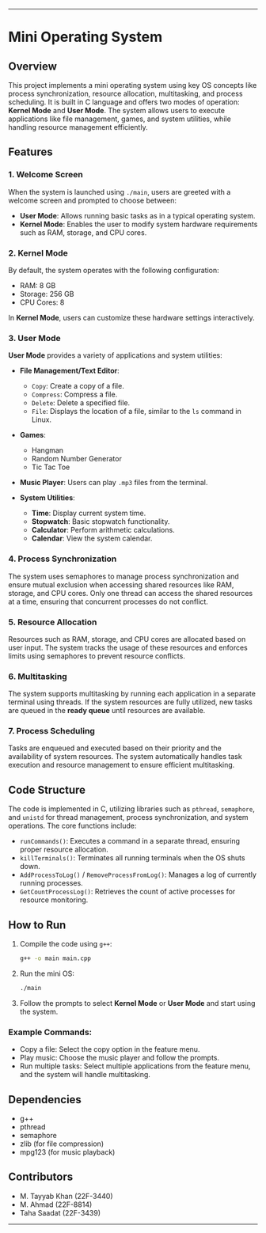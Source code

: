 

---

# Mini Operating System

## Overview

This project implements a mini operating system using key OS concepts like process synchronization, resource allocation, multitasking, and process scheduling. It is built in C language and offers two modes of operation: **Kernel Mode** and **User Mode**. The system allows users to execute applications like file management, games, and system utilities, while handling resource management efficiently.

## Features

### 1. Welcome Screen
When the system is launched using `./main`, users are greeted with a welcome screen and prompted to choose between:

- **User Mode**: Allows running basic tasks as in a typical operating system.
- **Kernel Mode**: Enables the user to modify system hardware requirements such as RAM, storage, and CPU cores.

### 2. Kernel Mode
By default, the system operates with the following configuration:
- RAM: 8 GB
- Storage: 256 GB
- CPU Cores: 8

In **Kernel Mode**, users can customize these hardware settings interactively.

### 3. User Mode
**User Mode** provides a variety of applications and system utilities:

- **File Management/Text Editor**:
  - `Copy`: Create a copy of a file.
  - `Compress`: Compress a file.
  - `Delete`: Delete a specified file.
  - `File`: Displays the location of a file, similar to the `ls` command in Linux.

- **Games**:
  - Hangman
  - Random Number Generator
  - Tic Tac Toe

- **Music Player**: Users can play `.mp3` files from the terminal.

- **System Utilities**:
  - **Time**: Display current system time.
  - **Stopwatch**: Basic stopwatch functionality.
  - **Calculator**: Perform arithmetic calculations.
  - **Calendar**: View the system calendar.

### 4. Process Synchronization
The system uses semaphores to manage process synchronization and ensure mutual exclusion when accessing shared resources like RAM, storage, and CPU cores. Only one thread can access the shared resources at a time, ensuring that concurrent processes do not conflict.

### 5. Resource Allocation
Resources such as RAM, storage, and CPU cores are allocated based on user input. The system tracks the usage of these resources and enforces limits using semaphores to prevent resource conflicts.

### 6. Multitasking
The system supports multitasking by running each application in a separate terminal using threads. If the system resources are fully utilized, new tasks are queued in the **ready queue** until resources are available.

### 7. Process Scheduling
Tasks are enqueued and executed based on their priority and the availability of system resources. The system automatically handles task execution and resource management to ensure efficient multitasking.

## Code Structure
The code is implemented in C, utilizing libraries such as `pthread`, `semaphore`, and `unistd` for thread management, process synchronization, and system operations. The core functions include:

- `runCommands()`: Executes a command in a separate thread, ensuring proper resource allocation.
- `killTerminals()`: Terminates all running terminals when the OS shuts down.
- `AddProcessToLog()` / `RemoveProcessFromLog()`: Manages a log of currently running processes.
- `GetCountProcessLog()`: Retrieves the count of active processes for resource monitoring.

## How to Run

1. Compile the code using `g++`:
   ```bash
   g++ -o main main.cpp
   ```

2. Run the mini OS:
   ```bash
   ./main
   ```

3. Follow the prompts to select **Kernel Mode** or **User Mode** and start using the system.

### Example Commands:
- Copy a file: Select the copy option in the feature menu.
- Play music: Choose the music player and follow the prompts.
- Run multiple tasks: Select multiple applications from the feature menu, and the system will handle multitasking.

## Dependencies

- g++
- pthread
- semaphore
- zlib (for file compression)
- mpg123 (for music playback)

## Contributors
- M. Tayyab Khan (22F-3440)
- M. Ahmad (22F-8814)
- Taha Saadat (22F-3439)

---
